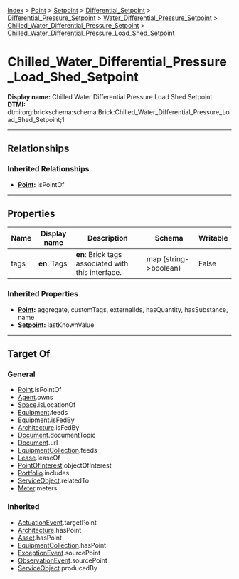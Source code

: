 [Index](../../../../../../index.md) > [Point](../../../../../Point.md) > [Setpoint](../../../../Setpoint.md) > [Differential_Setpoint](../../../Differential_Setpoint.md) > [Differential_Pressure_Setpoint](../../Differential_Pressure_Setpoint.md) > [Water_Differential_Pressure_Setpoint](../Water_Differential_Pressure_Setpoint.md) > [Chilled_Water_Differential_Pressure_Setpoint](Chilled_Water_Differential_Pressure_Setpoint.md) > [Chilled_Water_Differential_Pressure_Load_Shed_Setpoint](#)
# Chilled_Water_Differential_Pressure_Load_Shed_Setpoint

**Display name:** Chilled Water Differential Pressure Load Shed Setpoint<br />
**DTMI:** dtmi:org:brickschema:schema:Brick:Chilled_Water_Differential_Pressure_Load_Shed_Setpoint;1

---

## Relationships

### Inherited Relationships
* **[Point](../../../../../Point.md):** isPointOf

---

## Properties

|Name|Display name|Description|Schema|Writable|
|-|-|-|-|-|
|tags|**en**: Tags|**en**: Brick tags associated with this interface.|map (string->boolean)|False|
### Inherited Properties
* **[Point](../../../../../Point.md):** aggregate, customTags, externalIds, hasQuantity, hasSubstance, name
* **[Setpoint](../../../../Setpoint.md):** lastKnownValue

---

## Target Of
### General
* [Point](../../../../../Point.md).isPointOf
* [Agent](../../../../../../Agent/Agent.md).owns
* [Space](../../../../../../Space/Space.md).isLocationOf
* [Equipment](../../../../../../Asset/Equipment/Equipment.md).feeds
* [Equipment](../../../../../../Asset/Equipment/Equipment.md).isFedBy
* [Architecture](../../../../../../Space/Architecture/Architecture.md).isFedBy
* [Document](../../../../../../Information/Document/Document.md).documentTopic
* [Document](../../../../../../Information/Document/Document.md).url
* [EquipmentCollection](../../../../../../Collection/Equipment-.md).feeds
* [Lease](../../../../../../Event/Lease.md).leaseOf
* [PointOfInterest](../../../../../../Information/PointOfInterest.md).objectOfInterest
* [Portfolio](../../../../../../Collection/Portfolio.md).includes
* [ServiceObject](../../../../../../Information/ServiceObject/ServiceObject.md).relatedTo
* [Meter](../../../../../../Asset/Equipment/Meter/Meter.md).meters
### Inherited
* [ActuationEvent](../../../../../../Event/Point-/ActuationEvent.md).targetPoint
* [Architecture](../../../../../../Space/Architecture/Architecture.md).hasPoint
* [Asset](../../../../../../Asset/Asset.md).hasPoint
* [EquipmentCollection](../../../../../../Collection/Equipment-.md).hasPoint
* [ExceptionEvent](../../../../../../Event/Point-/ExceptionEvent.md).sourcePoint
* [ObservationEvent](../../../../../../Event/Point-/ObservationEvent/ObservationEvent.md).sourcePoint
* [ServiceObject](../../../../../../Information/ServiceObject/ServiceObject.md).producedBy
